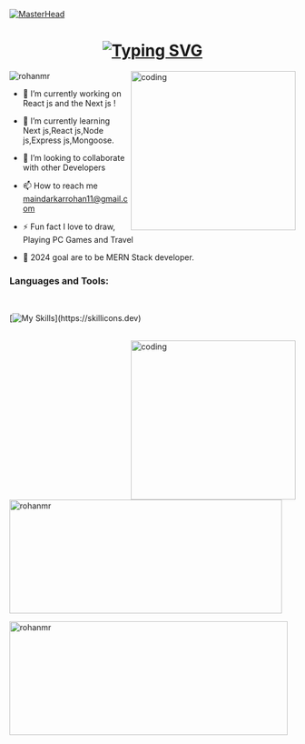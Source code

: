[![MasterHead ](https://camo.githubusercontent.com/48ec00ed4c84e771db4a1db90b56352923a8d644452a32b434d68e97006c9337/68747470733a2f2f63686b736b696c6c732e636f6d2f77702d636f6e74656e742f75706c6f6164732f323032302f30342f504e432d416e696d617465642d42616e6e6572732e676966)](https://rohanmr.io)


<h1 align="center"><a href="https://git.io/typing-svg"><img src="https://readme-typing-svg.herokuapp.com?font=Fira+Code&duration=2500&pause=800&color=F7CB93&width=460&lines=Hi+%F0%9F%91%8B%2C+I'm+Rohan+a+Student%2C+Developer%2C;+And+also++Sometime++Instructor!;I'M+Web+Developer+Most+Friendly;+With+Front-End+Development.+" alt="Typing SVG" /></a></a></h1>


<img align="right" width="290" height='280' src="https://dresma.ai/wp-content/uploads/2022/01/mern-stack-developer.gif" alt="coding" />

<p align="left"> <img src="https://komarev.com/ghpvc/?username=rohanmr&label=Profile%20views&color=0e75b6&style=flat" alt="rohanmr" /> </p>

- 🔭 I’m currently working on React js and the Next js !

- 🌱 I’m currently learning Next js,React js,Node js,Express js,Mongoose. 

- 👯 I’m looking to collaborate with other Developers

- 📫 How to reach me maindarkarrohan11@gmail.com

- ⚡ Fun fact I love to draw, Playing PC Games and Travel

- 📘 2024 goal are to be MERN Stack developer.
  <br/>

<h3 align="left">Languages and Tools:</h3><br/>

[![My Skills](https://skillicons.dev/icons?i=html,css,js,ts,react,next,bootstrap,tailwindcss,sass,redux,git,github,mysql,mongodb,postgresql,express,nodejs,c,python,django,postman,wordpress,mui,stackoverflow,vscode,)](https://skillicons.dev)

<br/>
<!-- <p><img align="left" src="https://github-readme-stats.vercel.app/api/top-langs?username=rohanmr&show_icons=true&locale=en&layout=compact" alt="rohanmr" /></p> -->


<!--<img align="right" width="280" height='440' src="https://web3canvas.com/wp-content/uploads/2018/12/animation-delight-users.gif" alt="coding" />-->

<img align="right" width="290" height='280' src="https://cdni.iconscout.com/illustration/premium/thumb/web-development-3454628-2918517.png" alt="coding" />

<p>&nbsp;<img align="center" width="480"  height='200'  src="https://github-readme-stats.vercel.app/api?username=rohanmr&show_icons=true&locale=en" alt="rohanmr" /></p>

<p><img align="center" width="490"  height='200' src="https://github-readme-streak-stats.herokuapp.com/?user=rohanmr&" alt="rohanmr" /></p>
